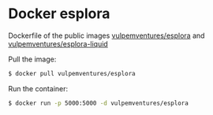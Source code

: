 # Docker esplora

Dockerfile of the public images [vulpemventures/esplora](https://hub.docker.com/r/vulpemventures/esplora) and [vulpemventures/esplora-liquid](https://hub.docker.com/r/vulpemventures/esplora-liquid)

Pull the image:

```bash
$ docker pull vulpemventures/esplora
```

Run the container:

```bash
$ docker run -p 5000:5000 -d vulpemventures/esplora
```